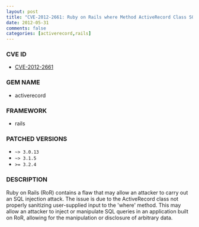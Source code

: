 ```yaml
---
layout: post
title: "CVE-2012-2661: Ruby on Rails where Method ActiveRecord Class SQL Injection"
date: 2012-05-31
comments: false
categories: [activerecord,rails]
---
```


### CVE ID

* [CVE-2012-2661](http://www.osvdb.org/show/osvdb/82403)

### GEM NAME

* activerecord

### FRAMEWORK

* rails

### PATCHED VERSIONS

* `~> 3.0.13`
* `~> 3.1.5`
* `>= 3.2.4`

### DESCRIPTION

Ruby on Rails (RoR) contains a flaw that may allow an attacker to carry out
an SQL injection attack. The issue is due to the ActiveRecord class not
properly sanitizing user-supplied input to the 'where' method. This may
allow an attacker to inject or manipulate SQL queries in an application
built on RoR, allowing for the manipulation or disclosure of arbitrary data.

